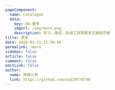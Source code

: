 ```yaml
---
pageComponent: 
  name: Catalogue
  data: 
    key: 04.更多
    imgUrl: /img/more.png
    description: 学习、面试、在线工具等更多文章和页面
title: 更多
date: 2020-03-11 21:50:56
permalink: /more
sidebar: false
article: false
comment: false
editLink: false
author: 
  name: 神族九帝
  link: https://github.com/wu529778790
---
```

